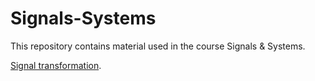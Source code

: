 # Signals-Systems

This repository contains material used in the course Signals & Systems.


[Signal transformation](https://github.com/lacerdamj/Signals-Systems/blob/42acf1200a6eb046596a462c4fb169686755eab9/Signal_transformation.ipynb).

